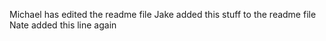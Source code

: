 Michael has edited the readme file
Jake added this stuff to the readme file
Nate added this line again